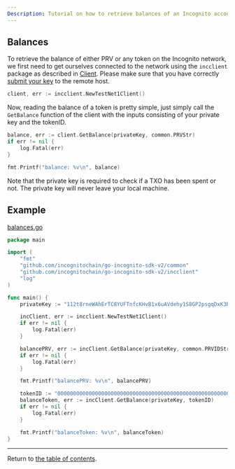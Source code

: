 ```yaml
---
Description: Tutorial on how to retrieve balances of an Incognito account.
---
```


## Balances

To retrieve the balance of either PRV or any token on the Incognito network, we first need to get ourselves connected to the network
using the `incclient` package as described in [Client](../client/client.md). Please make sure that you have correctly [submit your key](../submit_key.md) to the remote host.

```go
client, err := incclient.NewTestNet1Client()
```

Now, reading the balance of a token is pretty simple, just simply call the `GetBalance` function of the client with the inputs consisting of your private key and the tokenID.

```go
balance, err := client.GetBalance(privateKey, common.PRVStr)
if err != nil {
    log.Fatal(err)
}

fmt.Printf("balance: %v\n", balance)
```

Note that the private key is required to check if a TXO has been spent or not. The private key will never leave your local machine.

## Example
[balances.go](../../code/accounts/balances/balances.go)

```go
package main

import (
	"fmt"
	"github.com/incognitochain/go-incognito-sdk-v2/common"
	"github.com/incognitochain/go-incognito-sdk-v2/incclient"
	"log"
)

func main() {
	privateKey := "112t8rneWAhErTC8YUFTnfcKHvB1x6uAVdehy1S8GP2psgqDxK3RHouUcd69fz88oAL9XuMyQ8mBY5FmmGJdcyrpwXjWBXRpoWwgJXjsxi4j"

	incClient, err := incclient.NewTestNet1Client()
	if err != nil {
		log.Fatal(err)
	}

	balancePRV, err := incClient.GetBalance(privateKey, common.PRVIDStr)
	if err != nil {
		log.Fatal(err)
	}

	fmt.Printf("balancePRV: %v\n", balancePRV)

	tokenID := "0000000000000000000000000000000000000000000000000000000000000100"
	balanceToken, err := incClient.GetBalance(privateKey, tokenID)
	if err != nil {
		log.Fatal(err)
	}

	fmt.Printf("balanceToken: %v\n", balanceToken)
}
```
---
Return to [the table of contents](../../../README.md).
